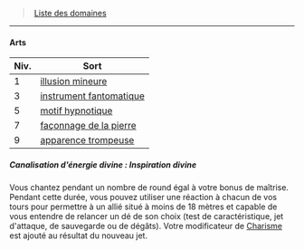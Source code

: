 ﻿---
!GenericItem
Name: Arts
Id: cleric_priest_hd.md#arts
ParentLink: cleric_priest_hd.md#liste-des-domaines
ParentName: Liste des domaines
NameLevel: 4
Attributes:
  Name: Arts
  Markdown: >+
    #### <!--Name-->Arts<!--/Name-->


    |Niv.|Sort|

    |---|---|

    |1|[illusion mineure](hd_spells_illusion_mineure.md)|

    |3|[instrument fantomatique](hd_spells_instrument_fantomatique.md)|

    |5|[motif hypnotique](hd_spells_motif_hypnotique.md)|

    |7|[façonnage de la pierre](hd_spells_faconnage_de_la_pierre.md)|

    |9|[apparence trompeuse](hd_spells_apparence_trompeuse.md)|


    ##### Canalisation d'énergie divine : Inspiration divine


    Vous chantez pendant un nombre de round égal à votre bonus de maîtrise. Pendant cette durée, vous pouvez utiliser une réaction à chacun de vos tours pour permettre à un allié situé à moins de 18 mètres et capable de vous entendre de relancer un dé de son choix (test de caractéristique, jet d'attaque, de sauvegarde ou de dégâts). Votre modificateur de [Charisme](hd_abilities_charisma.md) est ajouté au résultat du nouveau jet.

AttributesDictionary: >+
  Name: Arts

  Markdown: >+

    #### <!--Name-->Arts<!--/Name-->





    |Niv.|Sort|



    |---|---|



    |1|[illusion mineure](hd_spells_illusion_mineure.md)|



    |3|[instrument fantomatique](hd_spells_instrument_fantomatique.md)|



    |5|[motif hypnotique](hd_spells_motif_hypnotique.md)|



    |7|[façonnage de la pierre](hd_spells_faconnage_de_la_pierre.md)|



    |9|[apparence trompeuse](hd_spells_apparence_trompeuse.md)|





    ##### Canalisation d'énergie divine : Inspiration divine





    Vous chantez pendant un nombre de round égal à votre bonus de maîtrise. Pendant cette durée, vous pouvez utiliser une réaction à chacun de vos tours pour permettre à un allié situé à moins de 18 mètres et capable de vous entendre de relancer un dé de son choix (test de caractéristique, jet d'attaque, de sauvegarde ou de dégâts). Votre modificateur de [Charisme](hd_abilities_charisma.md) est ajouté au résultat du nouveau jet.



---
> [Liste des domaines](hd_cleric_priest_liste_des_domaines.md)

---

#### Arts

|Niv.|Sort|
|---|---|
|1|[illusion mineure](hd_spells_illusion_mineure.md)|
|3|[instrument fantomatique](hd_spells_instrument_fantomatique.md)|
|5|[motif hypnotique](hd_spells_motif_hypnotique.md)|
|7|[façonnage de la pierre](hd_spells_faconnage_de_la_pierre.md)|
|9|[apparence trompeuse](hd_spells_apparence_trompeuse.md)|

##### Canalisation d'énergie divine : Inspiration divine

Vous chantez pendant un nombre de round égal à votre bonus de maîtrise. Pendant cette durée, vous pouvez utiliser une réaction à chacun de vos tours pour permettre à un allié situé à moins de 18 mètres et capable de vous entendre de relancer un dé de son choix (test de caractéristique, jet d'attaque, de sauvegarde ou de dégâts). Votre modificateur de [Charisme](hd_abilities_charisma.md) est ajouté au résultat du nouveau jet.

